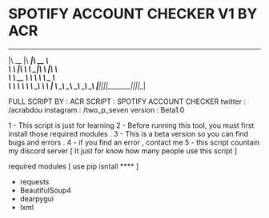 # SPOTIFY ACCOUNT CHECKER V1 BY ACR

 ________  ________  ________     
|\   __  \|\   ____\|\   __  \    
\ \  \|\  \ \  \___|\ \  \|\  \   
 \ \   __  \ \  \    \ \   _  _\  
  \ \  \ \  \ \  \____\ \  \\  \| 
   \ \__\ \__\ \_______\ \__\\ _\ 
    \|__|\|__|\|_______|\|__|\|__|

FULL SCRIPT BY : ACR
SCRIPT : SPOTIFY ACCOUNT CHECKER
twitter : /acrabdou
instagram : /two_p_seven
version : Beta1.0

1 - This script is just for learning
2 - Before running this tool, you must first install those required modules .
3 - This is a beta version so you can find bugs and errors .
4 - if you find an error , contact me 
5 - this script countain my discord server [ It just for know how many people use this script ]

required modules [ use pip isntall **** ]
  - requests
  - BeautifulSoup4
  - dearpygui
  - lxml

